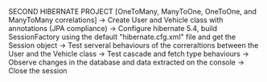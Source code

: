 SECOND HIBERNATE PROJECT [OneToMany, ManyToOne, OneToOne, and ManyToMany correlations]
-> Create User and Vehicle class with annotations (JPA compliance) 
-> Configure hibernate 5.4, build SessionFactory using the default "hibernate.cfg.xml" file and get the Session object
-> Test serveral behaviours of the correraltions between the User and the Vehicle class
-> Test cascade and fetch type behaviours
-> Observe changes in the database and data extracted on the console
-> Close the session
